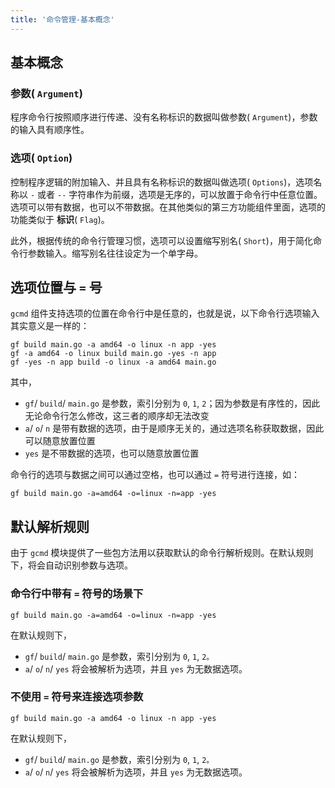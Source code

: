 ```yaml
---
title: '命令管理-基本概念'
---
```


## 基本概念

### 参数( `Argument`)

程序命令行按照顺序进行传递、没有名称标识的数据叫做参数( `Argument`)，参数的输入具有顺序性。

### 选项( `Option`)

控制程序逻辑的附加输入、并且具有名称标识的数据叫做选项( `Options`)，选项名称以 `-` 或者 `--` 字符串作为前缀，选项是无序的，可以放置于命令行中任意位置。选项可以带有数据，也可以不带数据。在其他类似的第三方功能组件里面，选项的功能类似于 **标识**( `Flag`)。

此外，根据传统的命令行管理习惯，选项可以设置缩写别名( `Short`)，用于简化命令行参数输入。缩写别名往往设定为一个单字母。

## 选项位置与 `=` 号

`gcmd` 组件支持选项的位置在命令行中是任意的，也就是说，以下命令行选项输入其实意义是一样的：

```
gf build main.go -a amd64 -o linux -n app -yes
gf -a amd64 -o linux build main.go -yes -n app
gf -yes -n app build -o linux -a amd64 main.go
```

其中，

- `gf`/ `build`/ `main.go` 是参数，索引分别为 `0`, `1`, `2`；因为参数是有序性的，因此无论命令行怎么修改，这三者的顺序却无法改变
- `a`/ `o`/ `n` 是带有数据的选项，由于是顺序无关的，通过选项名称获取数据，因此可以随意放置位置
- `yes` 是不带数据的选项，也可以随意放置位置

命令行的选项与数据之间可以通过空格，也可以通过 `=` 符号进行连接，如：

```
gf build main.go -a=amd64 -o=linux -n=app -yes
```

## 默认解析规则

由于 `gcmd` 模块提供了一些包方法用以获取默认的命令行解析规则。在默认规则下，将会自动识别参数与选项。

### 命令行中带有 `=` 符号的场景下

```
gf build main.go -a=amd64 -o=linux -n=app -yes
```

在默认规则下，

- `gf`/ `build`/ `main.go` 是参数，索引分别为 `0`, `1`, `2。`
- `a`/ `o`/ `n`/ `yes` 将会被解析为选项，并且 `yes` 为无数据选项。

### 不使用 `=` 符号来连接选项参数

```
gf build main.go -a amd64 -o linux -n app -yes
```

在默认规则下，

- `gf`/ `build`/ `main.go` 是参数，索引分别为 `0`, `1`, `2。`
- `a`/ `o`/ `n`/ `yes` 将会被解析为选项，并且 `yes` 为无数据选项。